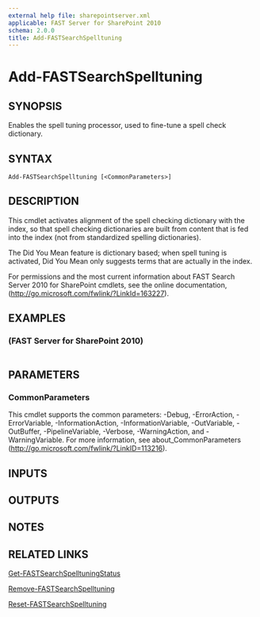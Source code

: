 ```yaml
---
external help file: sharepointserver.xml
applicable: FAST Server for SharePoint 2010
schema: 2.0.0
title: Add-FASTSearchSpelltuning
---
```


# Add-FASTSearchSpelltuning

## SYNOPSIS
Enables the spell tuning processor, used to fine-tune a spell check dictionary.

## SYNTAX

```
Add-FASTSearchSpelltuning [<CommonParameters>]
```

## DESCRIPTION
This                                             cmdlet activates alignment of the spell checking dictionary with the index, so that spell checking dictionaries are built from content that is fed into the index (not from standardized spelling dictionaries).

The Did You Mean feature is dictionary based; when spell tuning is activated, Did You Mean only suggests terms that are actually in the index.

For permissions and the most current information about FAST Search Server 2010 for SharePoint cmdlets, see the online documentation, (http://go.microsoft.com/fwlink/?LinkId=163227).

## EXAMPLES

###   (FAST Server for SharePoint 2010)
```

```

## PARAMETERS

### CommonParameters
This cmdlet supports the common parameters: -Debug, -ErrorAction, -ErrorVariable, -InformationAction, -InformationVariable, -OutVariable, -OutBuffer, -PipelineVariable, -Verbose, -WarningAction, and -WarningVariable. For more information, see about_CommonParameters (http://go.microsoft.com/fwlink/?LinkID=113216).

## INPUTS

## OUTPUTS

## NOTES

## RELATED LINKS

[Get-FASTSearchSpelltuningStatus](Get-FASTSearchSpelltuningStatus.md)

[Remove-FASTSearchSpelltuning](Remove-FASTSearchSpelltuning.md)

[Reset-FASTSearchSpelltuning](Reset-FASTSearchSpelltuning.md)


